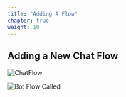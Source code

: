 ```yaml
---
title: "Adding A Flow"
chapter: true
weight: 10
---
```


## Adding a New Chat Flow

![ChatFlow](/images/ChatFlow.jpg)

![Bot Flow Called](/images/CallBot.jpg)